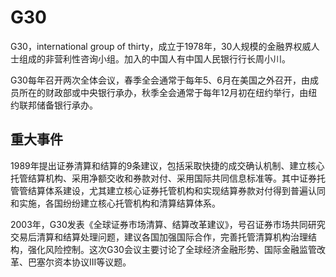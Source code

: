 # G30
G30，international group of thirty，成立于1978年，30人规模的金融界权威人士组成的非营利性咨询小组。加入的中国人有中国人民银行行长周小川。

G30每年召开两次全体会议，春季全会通常于每年5、6月在美国之外召开，由成员所在的财政部或中央银行承办，秋季全会通常于每年12月初在纽约举行，由纽约联邦储备银行承办。

## 重大事件
1989年提出证券清算和结算的9条建议，包括采取快捷的成交确认机制、建立核心托管结算机构、采用净额交收和券款对付、采用国际共同信息标准等。其中证券托管管结算体系建设，尤其建立核心证券托管机构和实现结算券款对付得到普遍认同和实施，各国纷纷建立核心托管机构和清算结算体系。

2003年，G30发表《全球证券市场清算、结算改革建议》，号召证券市场共同研究交易后清算和结算处理问题，建议各国加强国际合作，完善托管清算机构治理结构，强化风险控制。这次G30会议主要讨论了全球经济金融形势、国际金融监管改革、巴塞尔资本协议III等议题。